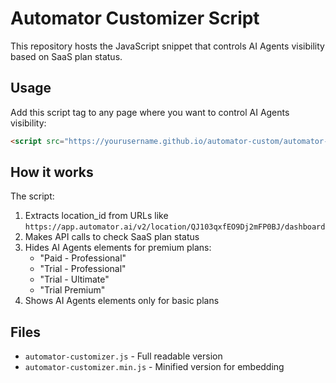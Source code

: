 # Automator Customizer Script

This repository hosts the JavaScript snippet that controls AI Agents visibility based on SaaS plan status.

## Usage

Add this script tag to any page where you want to control AI Agents visibility:

```html
<script src="https://yourusername.github.io/automator-custom/automator-customizer.min.js"></script>
```

## How it works

The script:
1. Extracts location_id from URLs like `https://app.automator.ai/v2/location/QJ103qxfEO9Dj2mFP0BJ/dashboard`
2. Makes API calls to check SaaS plan status
3. Hides AI Agents elements for premium plans:
   - "Paid - Professional"
   - "Trial - Professional" 
   - "Trial - Ultimate"
   - "Trial Premium"
4. Shows AI Agents elements only for basic plans

## Files

- `automator-customizer.js` - Full readable version
- `automator-customizer.min.js` - Minified version for embedding